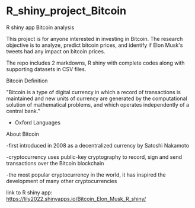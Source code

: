 # R_shiny_project_Bitcoin

R shiny app Bitcoin analysis

This project is for anyone interested in investing in Bitcoin. The research objective is to analyze, predict bitcoin prices, and identify if Elon Musk's tweets had any impact on bitcoin prices. 

The repo includes 2 markdowns, R shiny with complete codes along with supporting datasets in CSV files. 

Bitcoin Definition

"Bitcoin is a type of digital currency in which a record of transactions is maintained and new units of currency are generated by the computational solution of mathematical problems, and which operates independently of a central bank."

- Oxford Languages

About Bitcoin

-first introduced in 2008 as a decentralized currency by Satoshi Nakamoto

-cryptocurrency uses public-key cryptography to record, sign and send transactions over the Bitcoin blockchain

-the most popular cryptocurrency in the world, it has inspired the development of many other cryptocurrencies


link to R shiny app: https://lily2022.shinyapps.io/Bitcoin_Elon_Musk_R_shiny/
